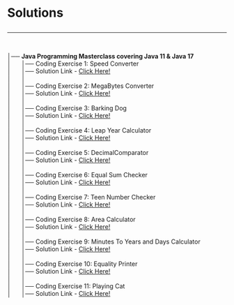 <h1>Solutions<hr></h1><br>
│── <b>Java Programming Masterclass covering Java 11 & Java 17</b><br>
│ &nbsp&nbsp&nbsp&nbsp │── Coding Exercise 1: Speed Converter<br>
│ &nbsp&nbsp&nbsp&nbsp │── Solution Link - <a href="https://github.com/Abhijeet-Anand-01/My-learnings/blob/master/Java%20Programming%20Masterclass%20covering%20Java%2011%20%26%20Java%2017/Coding%20Exercise%201_%20Speed%20Converter.java">Click Here!</a><br>
│ &nbsp&nbsp&nbsp&nbsp │<br>
│ &nbsp&nbsp&nbsp&nbsp │── Coding Exercise 2: MegaBytes Converter<br>
│ &nbsp&nbsp&nbsp&nbsp │── Solution Link - <a href="https://github.com/Abhijeet-Anand-01/My-learnings/blob/master/Java%20Programming%20Masterclass%20covering%20Java%2011%20%26%20Java%2017/Coding%20Exercise%202_%20MegaBytes%20Converter.java">Click Here!</a><br>
│ &nbsp&nbsp&nbsp&nbsp │<br>
│ &nbsp&nbsp&nbsp&nbsp │── Coding Exercise 3: Barking Dog<br>
│ &nbsp&nbsp&nbsp&nbsp │── Solution Link - <a href="https://github.com/Abhijeet-Anand-01/My-learnings/blob/master/Java%20Programming%20Masterclass%20covering%20Java%2011%20%26%20Java%2017/Coding%20Exercise%203_%20Barking%20Dog.java">Click Here!</a><br>
│ &nbsp&nbsp&nbsp&nbsp │<br>
│ &nbsp&nbsp&nbsp&nbsp │── Coding Exercise 4: Leap Year Calculator<br>
│ &nbsp&nbsp&nbsp&nbsp │── Solution Link - <a href="https://github.com/Abhijeet-Anand-01/My-learnings/blob/master/Java%20Programming%20Masterclass%20covering%20Java%2011%20%26%20Java%2017/Coding%20Exercise%204_%20Leap%20Year%20Calculator.java">Click Here!</a><br>
│ &nbsp&nbsp&nbsp&nbsp │<br>
│ &nbsp&nbsp&nbsp&nbsp │── Coding Exercise 5: DecimalComparator<br>
│ &nbsp&nbsp&nbsp&nbsp │── Solution Link - <a href="https://github.com/Abhijeet-Anand-01/My-learnings/blob/master/Java%20Programming%20Masterclass%20covering%20Java%2011%20%26%20Java%2017/Coding%20Exercise%205_%20DecimalComparator.java">Click Here!</a><br>
│ &nbsp&nbsp&nbsp&nbsp │<br>
│ &nbsp&nbsp&nbsp&nbsp │── Coding Exercise 6: Equal Sum Checker<br>
│ &nbsp&nbsp&nbsp&nbsp │── Solution Link - <a href="https://github.com/Abhijeet-Anand-01/My-learnings/blob/master/Java%20Programming%20Masterclass%20covering%20Java%2011%20%26%20Java%2017/Coding%20Exercise%206_%20Equal%20Sum%20Checker.java">Click Here!</a><br>
│ &nbsp&nbsp&nbsp&nbsp │<br>
│ &nbsp&nbsp&nbsp&nbsp │── Coding Exercise 7: Teen Number Checker<br>
│ &nbsp&nbsp&nbsp&nbsp │── Solution Link - <a href="https://github.com/Abhijeet-Anand-01/My-learnings/blob/master/Java%20Programming%20Masterclass%20covering%20Java%2011%20%26%20Java%2017/Coding%20Exercise%207_%20Teen%20Number%20Checker.java">Click Here!</a><br>
│ &nbsp&nbsp&nbsp&nbsp │<br>
│ &nbsp&nbsp&nbsp&nbsp │── Coding Exercise 8: Area Calculator<br>
│ &nbsp&nbsp&nbsp&nbsp │── Solution Link - <a href="https://github.com/Abhijeet-Anand-01/My-learnings/blob/master/Java%20Programming%20Masterclass%20covering%20Java%2011%20%26%20Java%2017/Coding%20Exercise%208_%20Area%20Calculator.java">Click Here!</a><br>
│ &nbsp&nbsp&nbsp&nbsp │<br>
│ &nbsp&nbsp&nbsp&nbsp │── Coding Exercise 9: Minutes To Years and Days Calculator<br>
│ &nbsp&nbsp&nbsp&nbsp │── Solution Link - <a href="https://github.com/Abhijeet-Anand-01/Masterclass/blob/master/Java%20Programming%20Masterclass%20covering%20Java%2011%20%26%20Java%2017/Coding%20Exercise%209:%20Minutes%20To%20Years%20and%20Days%20Calculator.java">Click Here!</a><br>
│ &nbsp&nbsp&nbsp&nbsp │<br>
│ &nbsp&nbsp&nbsp&nbsp │── Coding Exercise 10: Equality Printer<br>
│ &nbsp&nbsp&nbsp&nbsp │── Solution Link - <a href="https://github.com/Abhijeet-Anand-01/Masterclass/blob/master/Java%20Programming%20Masterclass%20covering%20Java%2011%20%26%20Java%2017/Coding%20Exercise%2010:%20Equality%20Printer.java">Click Here!</a><br>
│ &nbsp&nbsp&nbsp&nbsp │<br>
│ &nbsp&nbsp&nbsp&nbsp │── Coding Exercise 11: Playing Cat<br>
│ &nbsp&nbsp&nbsp&nbsp │── Solution Link - <a href="https://github.com/Abhijeet-Anand-01/Masterclass/blob/master/Java%20Programming%20Masterclass%20covering%20Java%2011%20%26%20Java%2017/Coding%20Exercise%2011:%20Playing%20Cat.java">Click Here!</a><br>
